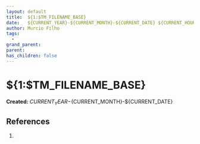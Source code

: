 ```yaml
---
layout: default
title:  ${1:$TM_FILENAME_BASE}
date:   ${CURRENT_YEAR}-${CURRENT_MONTH}-${CURRENT_DATE} ${CURRENT_HOUR}:${CURRENT_MINUTE} ${CURRENT_TIMEZONE_OFFSET}
author: Murcio Filho
tags:
  -
grand_parent:
parent:
has_children: false
---
```


# ${1:$TM_FILENAME_BASE}

**Created:** ${CURRENT_YEAR}-${CURRENT_MONTH}-${CURRENT_DATE}



## References

1. 
